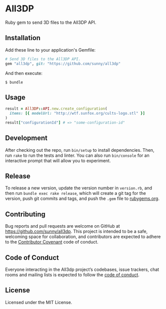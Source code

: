 # All3DP

Ruby gem to send 3D files to the All3DP API.

## Installation

Add these line to your application's Gemfile:

```rb
# Send 3D files to the All3DP API.
gem "all3dp", git: "https://github.com/sunny/all3dp"
```

And then execute:

    $ bundle

## Usage

```rb
result = All3DP::API.new.create_configuration(
  items: [{ modelUrl: "http://wtf.sunfox.org/cults-logo.stl" }]
)
result["configurationId"] # => "some-configuration-id"
```

## Development

After checking out the repo, run `bin/setup` to install dependencies. Then,
run `rake` to run the tests and linter. You can also run `bin/console` for an
interactive prompt that will allow you to experiment.

## Release

To release a new version, update the version number in `version.rb`,
and then run `bundle exec rake release`, which will create a git tag
for the version, push git commits and tags, and push the `.gem` file
to [rubygems.org](https://rubygems.org).

## Contributing

Bug reports and pull requests are welcome on GitHub at
https://github.com/sunny/all3dp. This project is intended to be a safe,
welcoming space for collaboration, and contributors are expected to adhere
to the [Contributor Covenant](http://contributor-covenant.org) code of conduct.

## Code of Conduct

Everyone interacting in the All3dp project’s codebases, issue trackers,
chat rooms and mailing lists is expected to follow the
[code of conduct](https://github.com/sunny/all3dp/blob/master/CODE_OF_CONDUCT.md).

## License

Licensed under the MIT License.

